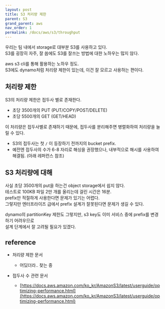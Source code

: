 ```yaml
---
layout: post
title: S3 처리량 제한
parent: S3
grand_parent: aws
nav_order: 1
permalink: /docs/aws/s3/throughput
---
```


우리는 팀 내에서 storage로 대부분 S3를 사용하고 있다.  
S3를 굉장히 자주, 잘 씀에도 S3를 잘쓰는 방법에 대한 노하우는 많지 않다.  

aws s3 cli를 통해 활용하는 노하우 정도.    
S3에도 dynamo처럼 처리량 제한이 있는데, 이건 잘 모르고 사용하는 편이다.


## 처리량 제한

S3의 처리량 제한은 접두사 별로 존재한다.
- 초당 3500개의 PUT (PUT/COPY/POST/DELETE)
- 초당 5500개의 GET (GET/HEAD)

이 처리량은 접두사별로 존재하기 때문에, 접두사를 분리해주면 병렬화하여 처리량을 늘릴 수 있다.
- S3의 접두사는 첫 `/` 이 등장하기 전까지의 bucket prefix.
- 예전엔 접두사의 수가 6-8 자리로 해싱을 권장했으나, 내부적으로 해시를 사용하여 해결됨. (아래 레퍼런스 참조)

## S3 처리량에 대해

사실 초당 3500개의 put을 하는건 object storage에서 쉽지 않다.    
테스트로 100KB 파일 2만 개를 올리는데 걸린 시간은 16분.  
prefix만 적절하게 사용한다면 문제가 있기는 어렵다.  
그렇지만 엔터프라이즈 급에서 prefix 설계가 잘못된다면 문제가 생길 수 있다.

dynamo의 partitionKey 제한도 그렇지만, s3 key도 이미 서비스 중에 prefix를 변경하기 어려우므로  
설계 단계에서 잘 고려될 필요가 있겠다.


## reference

- 처리량 제한 문서
  - 어딨더라.. 찾는 중 

- 접두사 수 관련 문서
  - [https://docs.aws.amazon.com/ko_kr/AmazonS3/latest/userguide/optimizing-performance.html](https://docs.aws.amazon.com/ko_kr/AmazonS3/latest/userguide/optimizing-performance.html)
